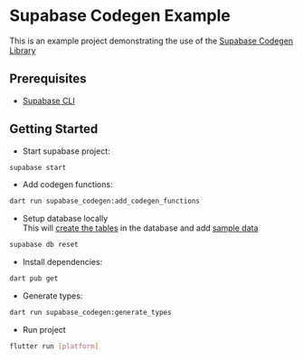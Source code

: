 # Supabase Codegen Example

This is an example project demonstrating the use of the [Supabase Codegen Library](https://pub.dev/packages/supabase_codegen)

## Prerequisites
- [Supabase CLI]()

## Getting Started

- Start supabase project: 
```bash
supabase start
```

- Add codegen functions: 
```bash
dart run supabase_codegen:add_codegen_functions
```

- Setup database locally  
  This will [create the tables](supabase/migrations/20250412000032_setup_db.sql) in the database and add [sample data](supabase/seed.sql)
```bash
supabase db reset
```  

- Install dependencies: 
```bash
dart pub get
```

- Generate types: 
```bash
dart run supabase_codegen:generate_types
```

- Run project
```bash
flutter run [platform]
```